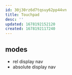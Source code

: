 ```yaml
---
id: 30j30rz6d7tqsuy62pp44vn
title: Touchpad
desc: ''
updated: 1678192152120
created: 1678192117240
---
```

## modes
- rel display nav
- absolute display nav